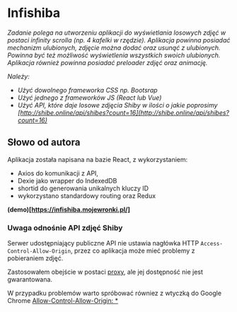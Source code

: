 # Infishiba

_Zadanie polega na utworzeniu aplikacji do wyświetlania losowych zdjęć w postaci infinity scrolla (np. 4 kafelki w rzędzie). Aplikacja powinna posiadać mechanizm ulubionych, zdjęcie można dodać oraz usunąć z ulubionych. Powinna być też możliwość wyświetlenia wszystkich swoich ulubionych. Aplikacja również powinna posiadać preloader zdjęć oraz animację._

_Należy:_

-   _Użyć dowolnego frameworka CSS np. Bootsrap_
-   _Użyć jednego z frameworków JS (React lub Vue)_
-   _Użyć API, które daje losowe zdjęcia Shiby w ilości o jakie poprosimy [http://shibe.online/api/shibes?count=16](http://shibe.online/api/shibes?count=16)_

## Słowo od autora

Aplikacja została napisana na bazie React, z wykorzystaniem:

-   Axios do komunikacji z API,
-   Dexie jako wrapper do IndexedDB
-   shortid do generowania unikalnych kluczy ID
-   wykorzystano standardowy routing oraz Redux

**(demo)[https://infishiba.mojewronki.pl/]**

### Uwaga odnośnie API zdjęć Shiby

Serwer udostępniający publiczne API nie ustawia nagłówka HTTP `Access-Control-Allow-Origin`, przez co aplikacja może mieć problemy z pobieraniem zdjęć.

Zastosowałem obejście w postaci [proxy](https://cors-anywhere.herokuapp.com/), ale jej dostępność nie jest gwarantowana.

W przypadku problemów warto spróbować równiez z wtyczką do Google Chrome [Allow-Control-Allow-Origin: \*](https://chrome.google.com/webstore/detail/allow-control-allow-origi/nlfbmbojpeacfghkpbjhddihlkkiljbi)
